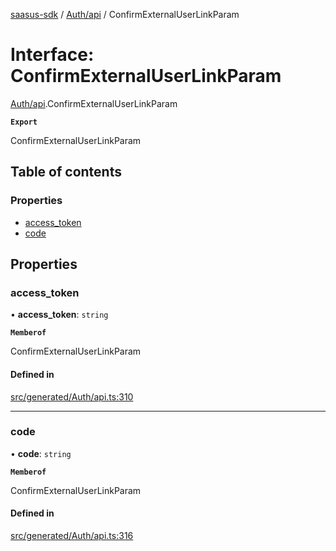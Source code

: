 [saasus-sdk](../README.md) / [Auth/api](../modules/Auth_api.md) / ConfirmExternalUserLinkParam

# Interface: ConfirmExternalUserLinkParam

[Auth/api](../modules/Auth_api.md).ConfirmExternalUserLinkParam

**`Export`**

ConfirmExternalUserLinkParam

## Table of contents

### Properties

- [access\_token](Auth_api.ConfirmExternalUserLinkParam.md#access_token)
- [code](Auth_api.ConfirmExternalUserLinkParam.md#code)

## Properties

### access\_token

• **access\_token**: `string`

**`Memberof`**

ConfirmExternalUserLinkParam

#### Defined in

[src/generated/Auth/api.ts:310](https://github.com/saasus-platform/saasus-sdk-javascript/blob/c67ac22/src/generated/Auth/api.ts#L310)

___

### code

• **code**: `string`

**`Memberof`**

ConfirmExternalUserLinkParam

#### Defined in

[src/generated/Auth/api.ts:316](https://github.com/saasus-platform/saasus-sdk-javascript/blob/c67ac22/src/generated/Auth/api.ts#L316)
